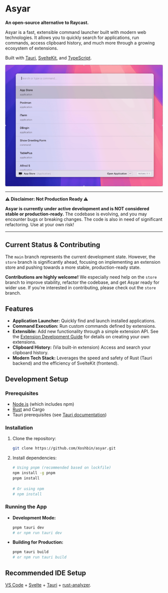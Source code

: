 # Asyar

**An open-source alternative to Raycast.**

Asyar is a fast, extensible command launcher built with modern web technologies. It allows you to quickly search for applications, run commands, access clipboard history, and much more through a growing ecosystem of extensions.

Built with [Tauri](https://tauri.app/), [SvelteKit](https://kit.svelte.dev/), and [TypeScript](https://www.typescriptlang.org/).

![Asyar Demo](docs/asyar.s.gif)

---

**⚠️ Disclaimer: Not Production Ready ⚠️**

**Asyar is currently under active development and is NOT considered stable or production-ready.** The codebase is evolving, and you may encounter bugs or breaking changes. The code is also in need of significant refactoring. Use at your own risk!

---

## Current Status & Contributing

The `main` branch represents the current development state. However, the `store` branch is significantly ahead, focusing on implementing an extension store and pushing towards a more stable, production-ready state.

**Contributions are highly welcome!** We especially need help on the `store` branch to improve stability, refactor the codebase, and get Asyar ready for wider use. If you're interested in contributing, please check out the `store` branch.

## Features

- **Application Launcher:** Quickly find and launch installed applications.
- **Command Execution:** Run custom commands defined by extensions.
- **Extensible:** Add new functionality through a simple extension API. See the [Extension Development Guide](docs/extension-development.md) for details on creating your own extensions.
- **Clipboard History:** (Via built-in extension) Access and search your clipboard history.
- **Modern Tech Stack:** Leverages the speed and safety of Rust (Tauri backend) and the efficiency of SvelteKit (frontend).

## Development Setup

### Prerequisites

- [Node.js](https://nodejs.org/) (which includes npm)
- [Rust](https://www.rust-lang.org/tools/install) and Cargo
- Tauri prerequisites (see [Tauri documentation](https://tauri.app/v1/guides/getting-started/prerequisites))

### Installation

1.  Clone the repository:
    ```bash
    git clone https://github.com/Xoshbin/asyar.git
    ```
2.  Install dependencies:

    ```bash
    # Using pnpm (recommended based on lockfile)
    npm install -g pnpm
    pnpm install

    # Or using npm
    # npm install
    ```

### Running the App

- **Development Mode:**
  ```bash
  pnpm tauri dev
  # or npm run tauri dev
  ```
- **Building for Production:**
  ```bash
  pnpm tauri build
  # or npm run tauri build
  ```

## Recommended IDE Setup

[VS Code](https://code.visualstudio.com/) + [Svelte](https://marketplace.visualstudio.com/items?itemName=svelte.svelte-vscode) + [Tauri](https://marketplace.visualstudio.com/items?itemName=tauri-apps.tauri-vscode) + [rust-analyzer](https://marketplace.visualstudio.com/items?itemName=rust-lang.rust-analyzer).
